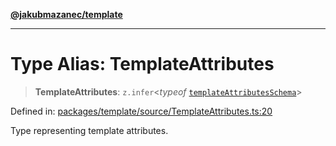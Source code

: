 [**@jakubmazanec/template**](../README.md)

---

# Type Alias: TemplateAttributes

> **TemplateAttributes**: `z.infer`\<_typeof_
> [`templateAttributesSchema`](../variables/templateAttributesSchema.md)\>

Defined in:
[packages/template/source/TemplateAttributes.ts:20](https://github.com/jakubmazanec/tools/blob/76a9140b954a789a6120dd2126b179ec0180d7e9/packages/template/source/TemplateAttributes.ts#L20)

Type representing template attributes.
